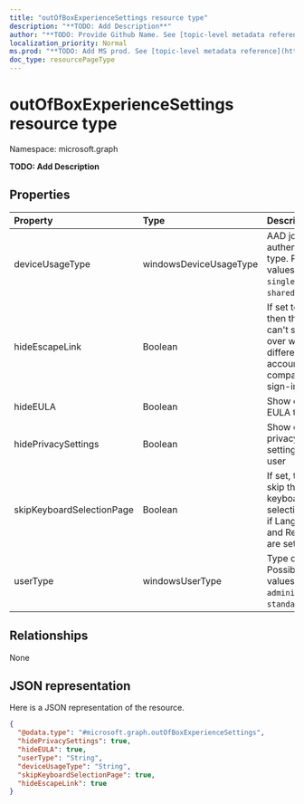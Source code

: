 ```yaml
---
title: "outOfBoxExperienceSettings resource type"
description: "**TODO: Add Description**"
author: "**TODO: Provide Github Name. See [topic-level metadata reference](https://msgo.azurewebsites.net/add/document/guidelines/metadata.html#topic-level-metadata)**"
localization_priority: Normal
ms.prod: "**TODO: Add MS prod. See [topic-level metadata reference](https://msgo.azurewebsites.net/add/document/guidelines/metadata.html#topic-level-metadata)**"
doc_type: resourcePageType
---
```


# outOfBoxExperienceSettings resource type


Namespace: microsoft.graph

**TODO: Add Description**

## Properties
|Property|Type|Description|
|:---|:---|:---|
|deviceUsageType|windowsDeviceUsageType|AAD join authentication type. Possible values are: `singleUser`, `shared`.|
|hideEscapeLink|Boolean|If set to true, then the user can't start over with different account, on company sign-in|
|hideEULA|Boolean|Show or hide EULA to user|
|hidePrivacySettings|Boolean|Show or hide privacy settings to user|
|skipKeyboardSelectionPage|Boolean|If set, then skip the keyboard selection page if Language and Region are set|
|userType|windowsUserType|Type of user. Possible values are: `administrator`, `standard`.|

## Relationships
None

## JSON representation
Here is a JSON representation of the resource.
<!-- {
  "blockType": "resource",
  "@odata.type": "microsoft.graph.outOfBoxExperienceSettings"
}
-->
``` json
{
  "@odata.type": "#microsoft.graph.outOfBoxExperienceSettings",
  "hidePrivacySettings": true,
  "hideEULA": true,
  "userType": "String",
  "deviceUsageType": "String",
  "skipKeyboardSelectionPage": true,
  "hideEscapeLink": true
}
```

